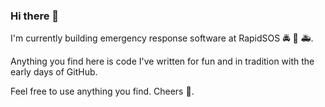 ### Hi there 👋

I'm currently building emergency response software at RapidSOS 🚔 🚒 🚑.

Anything you find here is code I've written for fun and in tradition with the early days of GitHub.

Feel free to use anything you find. Cheers 🍻.
